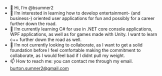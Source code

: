 - 👋 Hi, I’m @bsumner2
- 👀 I’m interested in learning how to develop entertainment- (and business-) oriented user applications for fun and possibly for a career further down the road. 
- 🌱 I’m currently learning C# for use in .NET core console applications, WPF applications, as well as for games made with Unity. I want to learn c++ further down the road as well.
- 💞️ I’m not currently looking to collaborate, as I want to get a solid foundation before I feel comfortable making the commitment to collaborate, as I would feel bad if I didnt pull my weight.
- 📫 How to reach me: you can contact me through my email. burton.sumner2@gmail.com 

<!---
bsumner2/bsumner2 is a ✨ special ✨ repository because its `README.md` (this file) appears on your GitHub profile.
You can click the Preview link to take a look at your changes.
--->
